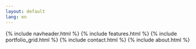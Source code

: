 ```yaml
---
layout: default
lang: en
---
```

{% include navheader.html %}
{% include features.html %}
{% include portfolio_grid.html %}
{% include contact.html %}
{% include about.html %}